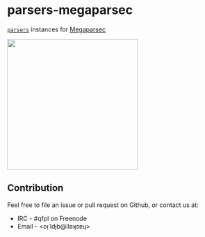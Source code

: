 # parsers-megaparsec

[`parsers`](https://hackage.haskell.org/package/parsers) instances for
[Megaparsec](https://hackage.haskell.org/package/megaparsec)

<img src="http://i.imgur.com/0h9dFhl.png" width="300px"/>

## Contribution

Feel free to file an issue or pull request on Github, or contact us at:
* IRC - #qfpl on Freenode
* Email - <oᴉ˙ldɟb@llǝʞsɐɥ>
